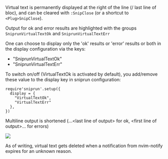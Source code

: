 Virtual text is permanently displayed at the right of the line (/ last line of bloc), and can be cleared with
`:SnipClose` (or a shortcut to `<Plug>SnipClose`).

Output for ok and error results are highlighted with the groups
`SniprunVirtualTextOk` and `SniprunVirtualTextErr`

One can choose to display only the 'ok' results or 'error' results or both in the display configuration via the keys:
- "SniprunVirtualTextOk"
- "SniprunVirtualTextErr"


To switch on/off (VirtualTextOk is activated by default), you add/remove these value to the display key in sniprun configuration:

```
require'sniprun'.setup({
  display = {
    "VirtualTextOk",
    "VirtualTextErr"
  },
})
```
Multiline output is shortened (...\<last line of output> for ok, \<first line of output>... for errors)

![](visual_assets/virtual_text.png)


As of writing, virtual text gets deleted when a notification from nvim-notify expires for an unknown reason.

